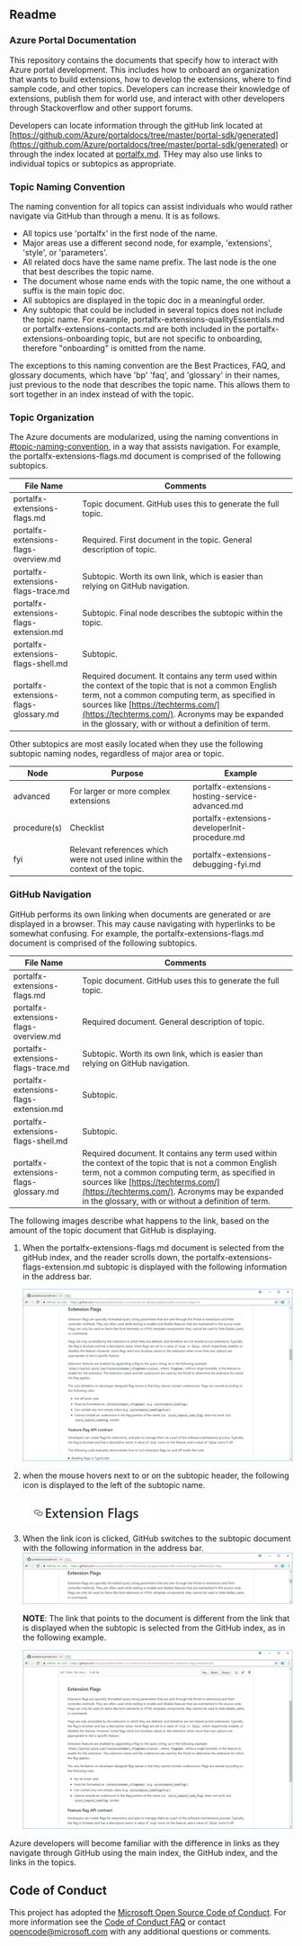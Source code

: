 
<a name="readme"></a>
## Readme

<a name="readme-azure-portal-documentation"></a>
### Azure Portal Documentation

This repository contains the documents that specify how to interact with Azure portal development.  This includes how to onboard an organization that wants to build extensions, how to develop the extensions, where to find sample code, and other topics. Developers can increase their knowledge of extensions, publish them for world use, and interact with other developers through Stackoverflow and other support forums. 

Developers can locate information through the gitHub link located at [https://github.com/Azure/portaldocs/tree/master/portal-sdk/generated](https://github.com/Azure/portaldocs/tree/master/portal-sdk/generated) or through the index located at [portalfx.md](portalfx.md). THey may also use links to individual topics or subtopics as appropriate.

<a name="readme-topic-naming-convention"></a>
### Topic Naming Convention

The naming convention for all topics can assist individuals who would rather navigate via GitHub than through a menu. It is as follows.
* All topics use 'portalfx' in the first node of the name.
* Major areas use a different second node, for example, 'extensions', 'style', or 'parameters'. 
* All related docs have the same name prefix.  The last node is the one that best describes the topic name.  
* The document whose name ends with the topic name, the one without a suffix is the main topic doc.  
* All subtopics are displayed in the topic doc in a meaningful order. 
* Any subtopic that could be included in several topics does not include the topic name.  For example, portalfx-extensions-qualityEssentials.md or portalfx-extensions-contacts.md are both included in the portalfx-extensions-onboarding topic, but are not specific to onboarding, therefore  "onboarding" is omitted from the name.

The exceptions to this naming convention are the Best Practices, FAQ, and glossary documents, which have 'bp' 'faq', and 'glossary' in their names, just previous to the node that describes the topic name. This allows them to sort together in an index instead of with the topic.

<a name="readme-topic-organization"></a>
### Topic Organization
 
The Azure documents are modularized, using the naming conventions in [#topic-naming-convention](#topic-naming-convention), in a way that assists navigation. For example, the portalfx-extensions-flags.md document is comprised of the following subtopics.

| File Name                              | Comments | 
| -------------------------------------- | -------- | 
| portalfx-extensions-flags.md           | Topic document.  GitHub uses this to generate the full topic.  | 
| portalfx-extensions-flags-overview.md  | Required. First document in the topic.  General description of topic. |
| portalfx-extensions-flags-trace.md     | Subtopic. Worth its own link, which is easier than relying on GitHub navigation. |
| portalfx-extensions-flags-extension.md | Subtopic. Final node describes the subtopic within the topic. |
| portalfx-extensions-flags-shell.md     | Subtopic. |
| portalfx-extensions-flags-glossary.md  | Required document. It contains any term used within the context of the topic that is not a common English term, not a common computing term, as specified in sources like [https://techterms.com/](https://techterms.com/). Acronyms may be expanded in the glossary, with or without a definition of term.   |

Other subtopics are most easily located when they use the following subtopic naming nodes, regardless of major area or topic.

| Node         | Purpose                               | Example | 
| ------------ | ------------------------------------- | ------- | 
| advanced     | For larger or more complex extensions | portalfx-extensions-hosting-service-advanced.md  |
| procedure(s) | Checklist                             | portalfx-extensions-developerInit-procedure.md |
| fyi          | Relevant references which were not used inline within the context of the topic. | portalfx-extensions-debugging-fyi.md |

<a name="readme-github-navigation"></a>
### GitHub Navigation

GitHub performs its own linking when documents are generated or are displayed in a browser.  This may cause navigating with hyperlinks to be somewhat confusing.  For example, the portalfx-extensions-flags.md document is comprised of the following subtopics.

| File Name                              | Comments | 
| -------------------------------------- | -------- | 
| portalfx-extensions-flags.md           | Topic document.  GitHub uses this to generate the full topic.  | 
| portalfx-extensions-flags-overview.md  | Required document.  General description of topic. |
| portalfx-extensions-flags-trace.md     | Subtopic. Worth its own link, which is easier than relying on GitHub navigation. |
| portalfx-extensions-flags-extension.md | Subtopic. |
| portalfx-extensions-flags-shell.md     | Subtopic. |
| portalfx-extensions-flags-glossary.md  | Required document. It contains any term used within the context of the topic that is not a common English term, not a common computing term, as specified in sources like [https://techterms.com/](https://techterms.com/). Acronyms may be expanded in the glossary, with or without a definition of term.   |

The following images describe what happens to the link, based on the amount of the topic document that  GitHub is displaying.
1. When the portalfx-extensions-flags.md document is selected from the gitHub index, and the reader scrolls down, the portalfx-extensions-flags-extension.md subtopic is displayed with the following information in the address bar.

    ![alt-text](../media/portalfx/github-topic.png "Topic selected from gitHub index")

1. when the mouse hovers next to or on the subtopic header, the following icon is displayed to the left of the subtopic name.

    ![alt-text](../media/portalfx/github-link.png "Link icon")

1. When the link icon is clicked, GitHub switches to the subtopic document with the following information in the address bar.
 ![alt-text](../media/portalfx/github-subtopic-from-topic.png "Subtopic selected from previous document")

    **NOTE**: The link that points to the document is different from the link that is displayed when the subtopic is selected from the GitHub index, as in the following example.

    ![alt-text](../media/portalfx/github-subtopic-from-github.png "Subtopic selected from gitHub index")

Azure developers will become familiar with the difference in links as they navigate through GitHub using the main index, the GitHub index, and the links in the topics.

<a name="code-of-conduct"></a>
## Code of Conduct

This project has adopted the [Microsoft Open Source Code of Conduct](https://opensource.microsoft.com/codeofconduct/). For more information see the [Code of Conduct FAQ](https://opensource.microsoft.com/codeofconduct/faq/) or contact [opencode@microsoft.com](mailto:opencode@microsoft.com) with any additional questions or comments.

